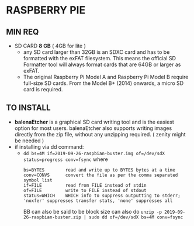 # RASPBERRY PIE

## MIN REQ
- SD CARD **8 GB** ( 4GB for lite )
  - any SD card larger than 32GB is an SDXC card and has to be formatted with the exFAT filesystem. This means the official SD Formatter tool will always format cards that are 64GB or larger as exFAT.
  - The original Raspberry Pi Model A and Raspberry Pi Model B require full-size SD cards. From the Model B+ (2014) onwards, a micro SD card is required.

## TO INSTALL
- **balenaEtcher** is a graphical SD card writing tool and is the easiest option for most users. balenaEtcher also supports writing images directly from the zip file, without any unzipping required. ( zenity might be needed )
- if installing via dd command:
  - ```dd bs=4M if=2019-09-26-raspbian-buster.img of=/dev/sdX status=progress conv=fsync``` where
    ```
    bs=BYTES        read and write up to BYTES bytes at a time
    conv=CONVS      convert the file as per the comma separated symbol list
    if=FILE         read from FILE instead of stdin
    of=FILE         write to FILE instead of stdout
    status=WHICH    WHICH info to suppress outputting to stderr; 'noxfer' suppresses transfer stats, 'none' suppresses all
    ```
    BB can also be said to be block size
    can also do ```unzip -p 2019-09-26-raspbian-buster.zip | sudo dd of=/dev/sdX bs=4M conv=fsync```
